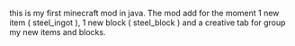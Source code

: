 this is my first minecraft mod in java. The mod add for the moment 1 new item ( steel_ingot ), 1 new block ( steel_block ) and a creative tab for group my new items and blocks.

